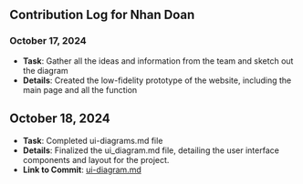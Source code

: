 ## Contribution Log for Nhan Doan

### October 17, 2024
- **Task**: Gather all the ideas and information from the team and sketch out the diagram
- **Details**: Created the low-fidelity prototype of the website, including the main page and all the function
## October 18, 2024
- **Task**: Completed ui-diagrams.md file
- **Details**: Finalized the ui_diagram.md file, detailing the user interface components and layout for the project.
- **Link to Commit**: [ui-diagram.md](https://github.com/WillPalaia/326Project/edit/main/team/m2/ui-diagrams.md)
